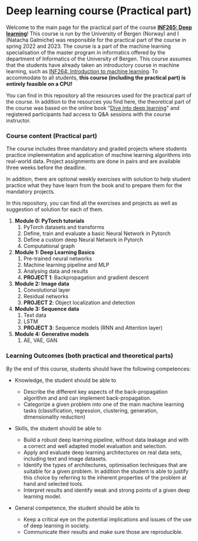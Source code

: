 # Deep learning course (Practical part)

Welcome to the main page for the practical part of the course **[INF265: Deep learning](https://www4.uib.no/en/courses/INF265)**! This course is run by the University of Bergen (Norway) and I (Natacha Galmiche) was responsible for the practical part of the course in spring 2022 and 2023. The course is a part of the machine learning specialisation of the master program in informatics offered by the department of Informatics of the University of Bergen. This course assumes that the students have already taken an introductory course in machine learning, such as [INF264: Introduction to machine learning](https://www4.uib.no/en/courses/INF264). To accommodate to all students, **this course (including the practical part) is entirely feasible on a CPU!**

You can find in this repository all the resources used for the practical part of the course. In addition to the resources you find here, the theoretical part of the course was based on the online book "[Dive into deep learning](https://d2l.ai/)" and registered participants had access to Q&A sessions with the course instructor.

### Course content (Practical part)

The course includes three mandatory and graded projects where students practice implementation and application of machine learning algorithms into real-world data. Project assignments are done in pairs and are available three weeks before the deadline.

In addition, there are optional weekly exercises with solution to help student practice what they have learn from the book and to prepare them for the mandatory projects.

In this repository, you can find all the exercises and projects as well as suggestion of solution for each of them.

1. **Module 0: PyTorch tutorials**
   1. PyTorch datasets and transforms
   2. Define, train and evaluate a basic Neural Network in Pytorch
   3. Define a custom deep Neural Network in Pytorch
   4. Computational graph
2. **Module 1: Deep Learning Basics**
   1. Pre-trained neural networks
   2. Machine learning pipeline and MLP
   3. Analysing data and results
   4. **PROJECT 1**: Backpropagation and gradient descent
3. **Module 2: Image data**
   1. Convolutional layer
   2. Residual networks
   3. **PROJECT 2**: Object localization and detection
4. **Module 3: Sequence data**
   1. Text data
   2. LSTM
   3. **PROJECT 3**: Sequence models (RNN and Attention layer)
5. **Module 4: Generative models**
   1. AE, VAE, GAN

### Learning Outcomes (both practical and theoretical parts)

By the end of this course, students should have the following competences:

- Knowledge, the student should be able to

  - Describe the different key aspects of the back-propagation algorithm and and can implement back-propagation.
  - Categorize a given problem into one of the main machine learning tasks (classification, regression, clustering, generation, dimensionality reduction)

- Skills, the student should be able to

  - Build a robust deep learning pipeline, without data leakage and with a correct and well adapted model evaluation and selection.
  - Apply and evaluate deep learning architectures on real data sets, including text and image datasets.
  - Identify the types of architectures, optimisation techniques that are suitable for a given problem. In addition the student is able to justify this choice by referring to the inherent properties of the problem at hand and selected tools.
  - Interpret results and identify weak and strong points of a given deep learning model.

- General competence, the student should be able to

  - Keep a critical eye on the potential implications and issues of the use of deep learning in society.
  - Communicate their results and make sure those are reproducible.